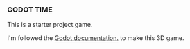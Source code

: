 ### GODOT TIME
This is a starter project game.

I'm followed the [Godot documentation.](https://docs.godotengine.org/en/stable/getting_started/first_3d_game/index.html) to make this 3D game.


